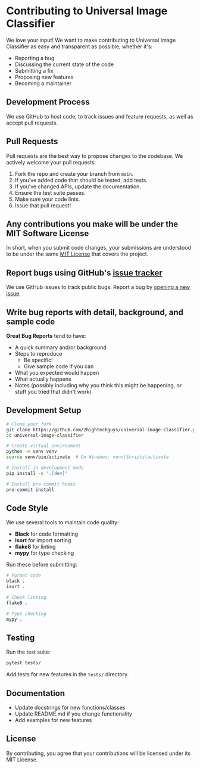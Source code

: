 # Contributing to Universal Image Classifier

We love your input! We want to make contributing to Universal Image Classifier as easy and transparent as possible, whether it's:

- Reporting a bug
- Discussing the current state of the code
- Submitting a fix
- Proposing new features
- Becoming a maintainer

## Development Process

We use GitHub to host code, to track issues and feature requests, as well as accept pull requests.

## Pull Requests

Pull requests are the best way to propose changes to the codebase. We actively welcome your pull requests:

1. Fork the repo and create your branch from `main`.
2. If you've added code that should be tested, add tests.
3. If you've changed APIs, update the documentation.
4. Ensure the test suite passes.
5. Make sure your code lints.
6. Issue that pull request!

## Any contributions you make will be under the MIT Software License

In short, when you submit code changes, your submissions are understood to be under the same [MIT License](http://choosealicense.com/licenses/mit/) that covers the project.

## Report bugs using GitHub's [issue tracker](https://github.com/2hightechguys/universal-image-classifier/issues)

We use GitHub issues to track public bugs. Report a bug by [opening a new issue](https://github.com/2hightechguys/universal-image-classifier/issues/new).

## Write bug reports with detail, background, and sample code

**Great Bug Reports** tend to have:

- A quick summary and/or background
- Steps to reproduce
  - Be specific!
  - Give sample code if you can
- What you expected would happen
- What actually happens
- Notes (possibly including why you think this might be happening, or stuff you tried that didn't work)

## Development Setup

```bash
# Clone your fork
git clone https://github.com/2hightechguys/universal-image-classifier.git
cd universal-image-classifier

# Create virtual environment
python -m venv venv
source venv/bin/activate  # On Windows: venv\Scripts\activate

# Install in development mode
pip install -e ".[dev]"

# Install pre-commit hooks
pre-commit install
```

## Code Style

We use several tools to maintain code quality:

- **Black** for code formatting
- **isort** for import sorting
- **flake8** for linting
- **mypy** for type checking

Run these before submitting:

```bash
# Format code
black .
isort .

# Check linting
flake8 .

# Type checking
mypy .
```

## Testing

Run the test suite:

```bash
pytest tests/
```

Add tests for new features in the `tests/` directory.

## Documentation
 
- Update docstrings for new functions/classes
- Update README.md if you change functionality
- Add examples for new features

## License

By contributing, you agree that your contributions will be licensed under its MIT License.
